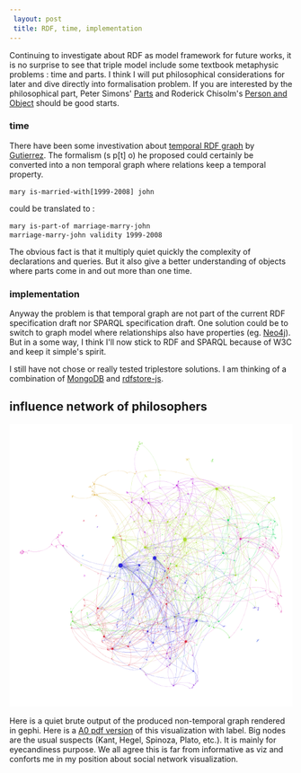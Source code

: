 ```yaml
---
 layout: post
 title: RDF, time, implementation
---
```


Continuing to investigate about RDF as model framework for future works, it is no surprise to see that triple model include some textbook metaphysic problems : time and parts. I think I will put philosophical considerations for later and dive directly into formalisation problem. If you are interested by the philosophical part, Peter Simons' [Parts](http://books.google.fr/books/about/Parts.html?id=vX7t7n9Mk_wC&redir_esc=y) and Roderick Chisolm's [Person and Object](http://books.google.fr/books?id=2x2I93Ui9i4C&dq=person+and+object&hl=fr&source=gbs_navlinks_s) should be good starts.

### time

There have been some investivation about [temporal RDF graph](http://www.dcc.uchile.cl/~cgutierr/papers/) by [Gutierrez](http://www.dcc.uchile.cl/~cgutierr/). The formalism (s p[t] o) he proposed could certainly be converted into a non temporal graph where relations keep a temporal property.

	mary is-married-with[1999-2008] john

could be translated to :

	mary is-part-of marriage-marry-john
	marriage-marry-john validity 1999-2008

The obvious fact is that it multiply quiet quickly the complexity of declarations and queries. But it also give a better understanding of objects where parts come in and out more than one time.

### implementation

Anyway the problem is that temporal graph are not part of the current RDF specification draft nor SPARQL specification draft. One solution could be to switch to graph model where relationships also have properties (eg. [Neo4j](http://neo4j.org)). But in a some way, I think I'll now stick to RDF and SPARQL because of W3C and keep it simple's spirit.

I still have not chose or really tested triplestore solutions. I am thinking of a combination of [MongoDB](http://www.mongodb.org/) and [rdfstore-js](https://github.com/antoniogarrote/rdfstore-js).

## influence network of philosophers

![](/assets/article_images/2012-05-25-rdf-time-implementation/philosophers1.png)

Here is a quiet brute output of the produced non-temporal graph rendered in gephi. Here is a [A0 pdf version](/assets/article_images/2012-05-25-rdf-time-implementation/philosophers1.pdf) of this visualization with label. Big nodes are the usual suspects (Kant, Hegel, Spinoza, Plato, etc.). It is mainly for eyecandiness purpose. We all agree this is far from informative as viz and conforts me in my position about social network visualization.
